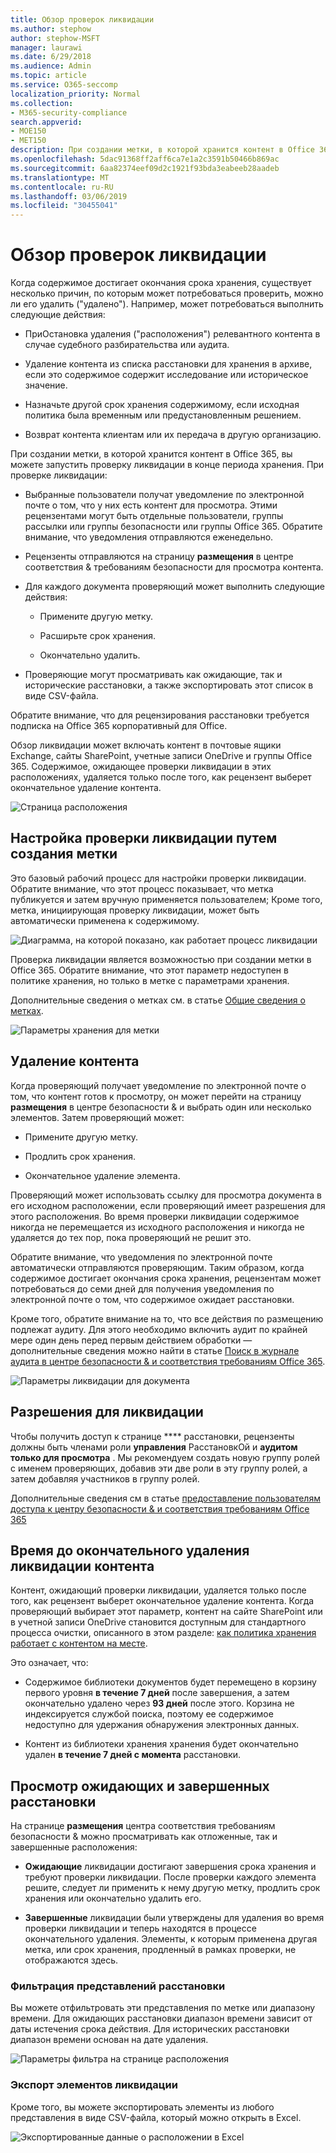 ```yaml
---
title: Обзор проверок ликвидации
ms.author: stephow
author: stephow-MSFT
manager: laurawi
ms.date: 6/29/2018
ms.audience: Admin
ms.topic: article
ms.service: O365-seccomp
localization_priority: Normal
ms.collection:
- M365-security-compliance
search.appverid:
- MOE150
- MET150
description: При создании метки, в которой хранится контент в Office 365, вы можете запустить проверку ликвидации в конце периода хранения.
ms.openlocfilehash: 5dac91368ff2aff6ca7e1a2c3591b50466b869ac
ms.sourcegitcommit: 6aa82374eef09d2c1921f93bda3eabeeb28aadeb
ms.translationtype: MT
ms.contentlocale: ru-RU
ms.lasthandoff: 03/06/2019
ms.locfileid: "30455041"
---
```

# <a name="overview-of-disposition-reviews"></a>Обзор проверок ликвидации

Когда содержимое достигает окончания срока хранения, существует несколько причин, по которым может потребоваться проверить, можно ли его удалить ("удалено"). Например, может потребоваться выполнить следующие действия:
  
- ПриОстановка удаления ("расположения") релевантного контента в случае судебного разбирательства или аудита.
    
- Удаление контента из списка расстановки для хранения в архиве, если это содержимое содержит исследование или историческое значение.
    
- Назначьте другой срок хранения содержимому, если исходная политика была временным или предустановленным решением.
    
- Возврат контента клиентам или их передача в другую организацию.
    
При создании метки, в которой хранится контент в Office 365, вы можете запустить проверку ликвидации в конце периода хранения. При проверке ликвидации:
  
- Выбранные пользователи получат уведомление по электронной почте о том, что у них есть контент для просмотра. Этими рецензентами могут быть отдельные пользователи, группы рассылки или группы безопасности или группы Office 365. Обратите внимание, что уведомления отправляются еженедельно.
    
- Рецензенты отправляются на страницу **размещения** в центре соответствия &amp; требованиям безопасности для просмотра контента. 
    
- Для каждого документа проверяющий может выполнить следующие действия:
    
  - Примените другую метку.
    
  - Расширьте срок хранения.
    
  - Окончательно удалить.
    
- Проверяющие могут просматривать как ожидающие, так и исторические расстановки, а также экспортировать этот список в виде CSV-файла.
    
Обратите внимание, что для рецензирования расстановки требуется подписка на Office 365 корпоративный для Office.
  
Обзор ликвидации может включать контент в почтовые ящики Exchange, сайты SharePoint, учетные записи OneDrive и группы Office 365. Содержимое, ожидающее проверки ликвидации в этих расположениях, удаляется только после того, как рецензент выберет окончательное удаление контента.
  
![Страница расположения](media/b7436fb2-1f35-4146-8ca2-32c9d10f7e09.png)
  
## <a name="setting-up-the-disposition-review-by-creating-a-label"></a>Настройка проверки ликвидации путем создания метки

Это базовый рабочий процесс для настройки проверки ликвидации. Обратите внимание, что этот процесс показывает, что метка публикуется и затем вручную применяется пользователем; Кроме того, метка, инициирующая проверку ликвидации, может быть автоматически применена к содержимому.
  
![Диаграмма, на которой показано, как работает процесс ликвидации](media/5fb3f33a-cb53-468c-becc-6dda0ec52778.png)
  
Проверка ликвидации является возможностью при создании метки в Office 365. Обратите внимание, что этот параметр недоступен в политике хранения, но только в метке с параметрами хранения.
  
Дополнительные сведения о метках см. в статье [Общие сведения о метках](labels.md).
  
![Параметры хранения для метки](media/a16dd202-8862-40ac-80ff-6fee974de5da.png)
  
## <a name="disposing-content"></a>Удаление контента

Когда проверяющий получает уведомление по электронной почте о том, что контент готов к просмотру, он может перейти на страницу **размещения** в центре безопасности &amp; и выбрать один или несколько элементов. Затем проверяющий может: 
  
- Примените другую метку.
    
- Продлить срок хранения.
    
- Окончательное удаление элемента.
    
Проверяющий может использовать ссылку для просмотра документа в его исходном расположении, если проверяющий имеет разрешения для этого расположения. Во время проверки ликвидации содержимое никогда не перемещается из исходного расположения и никогда не удаляется до тех пор, пока проверяющий не решит это.
  
Обратите внимание, что уведомления по электронной почте автоматически отправляются проверяющим. Таким образом, когда содержимое достигает окончания срока хранения, рецензентам может потребоваться до семи дней для получения уведомления по электронной почте о том, что содержимое ожидает расстановки.
  
Кроме того, обратите внимание на то, что все действия по размещению подлежат аудиту. Для этого необходимо включить аудит по крайней мере один день перед первым действием обработки — дополнительные сведения можно найти в статье [Поиск в журнале аудита в центре безопасности &amp; и соответствия требованиям Office 365](search-the-audit-log-in-security-and-compliance.md). 
  
![Параметры ликвидации для документа](media/771630fd-a9b0-47cf-983b-fe85eb4cdafd.png)
  
## <a name="permissions-for-disposition"></a>Разрешения для ликвидации

Чтобы получить доступ к странице **** расстановки, рецензенты должны быть членами роли **управления** РасстановкОй и **аудитом только для просмотра** . Мы рекомендуем создать новую группу ролей с именем проверяющих, добавив эти две роли в эту группу ролей, а затем добавляя участников в группу ролей. 
  
Дополнительные сведения см в статье [предоставление пользователям доступа к центру безопасности &amp; и соответствия требованиям Office 365](grant-access-to-the-security-and-compliance-center.md)
  
## <a name="how-long-until-disposed-content-is-permanently-deleted"></a>Время до окончательного удаления ликвидации контента

Контент, ожидающий проверки ликвидации, удаляется только после того, как рецензент выберет окончательное удаление контента. Когда проверяющий выбирает этот параметр, контент на сайте SharePoint или в учетной записи OneDrive становится доступным для стандартного процесса очистки, описанного в этом разделе: [как политика хранения работает с контентом на месте](retention-policies.md#how-a-retention-policy-works-with-content-in-place).
  
Это означает, что:
  
- Содержимое библиотеки документов будет перемещено в корзину первого уровня **в течение 7 дней** после завершения, а затем окончательно удалено через **93 дней** после этого. Корзина не индексируется службой поиска, поэтому ее содержимое недоступно для удержания обнаружения электронных данных. 
    
- Контент из библиотеки хранения хранения будет окончательно удален **в течение 7 дней с момента** расстановки. 
    
## <a name="view-pending-and-completed-dispositions"></a>Просмотр ожидающих и завершенных расстановки

На странице **размещения** центра соответствия требованиям безопасности &amp; можно просматривать как отложенные, так и завершенные расположения: 
  
- **Ожидающие** ликвидации достигают завершения срока хранения и требуют проверки ликвидации. После проверки каждого элемента решите, следует ли применить к нему другую метку, продлить срок хранения или окончательно удалить его. 
    
- **Завершенные** ликвидации были утверждены для удаления во время проверки ликвидации и теперь находятся в процессе окончательного удаления. Элементы, к которым применена другая метка, или срок хранения, продленный в рамках проверки, не отображаются здесь. 
    
### <a name="filter-the-disposition-views"></a>Фильтрация представлений расстановки

Вы можете отфильтровать эти представления по метке или диапазону времени. Для ожидающих расстановки диапазон времени зависит от даты истечения срока действия. Для исторических расстановки диапазон времени основан на дате удаления.
  
![Параметры фильтра на странице расположения](media/8682a9f5-a77d-45ae-b902-8418a3ebbea1.png)
  
### <a name="export-the-disposition-items"></a>Экспорт элементов ликвидации

Кроме того, вы можете экспортировать элементы из любого представления в виде CSV-файла, который можно открыть в Excel.
  
![Экспортированные данные о расположении в Excel](media/08e3bc09-b132-47b4-a051-a590b697e725.png)
  

